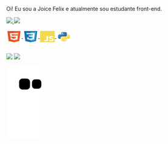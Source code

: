 Oi! Eu sou a Joice Felix e atualmente sou estudante front-end. 

<div >
    <a href="https://github.com/joicefelixc">
    <img height="150em" src="https://github-readme-stats.vercel.app/api?username=joicefelixc&show_icons=true&theme=buefy&include_all_commits=true&count_private=true"/>
    <img height="150em" src="https://github-readme-stats.vercel.app/api/top-langs/?username=joicefelixc&layout=compact&langs_count=7&theme=buefy"/>
</div>
  
 <div style="display: inline_block"><br>
    <img align="center" alt="Rafa-HTML" height="30" width="40" src="https://raw.githubusercontent.com/devicons/devicon/master/icons/html5/html5-original.svg">
    <img align="center" alt="Rafa-CSS" height="30" width="40" src="https://raw.githubusercontent.com/devicons/devicon/master/icons/css3/css3-original.svg">
    <img align="center" alt="Rafa-Js" height="30" width="40" src="https://raw.githubusercontent.com/devicons/devicon/master/icons/javascript/javascript-plain.svg">
    <img align="center" alt="Rafa-Python" height="30" width="40" src="https://raw.githubusercontent.com/devicons/devicon/master/icons/python/python-original.svg">
 </div>
  
  ##
  
  <div>
  <a href="https://instagram.com/joicecarvalho01" target="_blank"><img src="https://img.shields.io/badge/-Instagram-%23E4405F?style=for-the-badge&logo=instagram&logoColor=white" target="_blank"></a>
  <a href="https://www.linkedin.com/in/joicefelix" target="_blank"><img src="https://img.shields.io/badge/-LinkedIn-%230077B5?style=for-the-badge&logo=linkedin&logoColor=white" target="_blank"></a> 
  </div>

 ![Snake animation](https://github.com/joicefelixc/joicefelixc/blob/output/github-contribution-grid-snake.svg)
